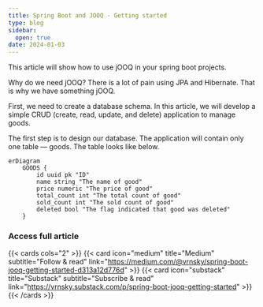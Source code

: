 ```yaml
---
title: Spring Boot and JOOQ - Getting started
type: blog
sidebar:
  open: true
date: 2024-01-03
---
```


This article will show how to use jOOQ in your spring boot projects.

Why do we need jOOQ?
There is a lot of pain using JPA and Hibernate. That is why we have something jOOQ.

First, we need to create a database schema. In this article, we will develop 
a simple CRUD (create, read, update, and delete) application to manage goods.

The first step is to design our database. The application will contain only one table — goods. The table looks like below.

```mermaid
erDiagram
    GOODS {
        id uuid pk "ID"
        name string "The name of good"
        price numeric "The price of good"
        total_count int "The total count of good"
        sold_count int "The sold count of good"
        deleted bool "The flag indicated that good was deleted"
    }
```

### Access full article
{{< cards cols="2" >}}
{{< card icon="medium" title="Medium" subtitle="Follow & read" link="https://medium.com/@vrnsky/spring-boot-jooq-getting-started-d313a12d776d" >}}
{{< card icon="substack" title="Substack" subtitle="Subscribe & read" link="https://vrnsky.substack.com/p/spring-boot-jooq-getting-started" >}}
{{< /cards >}}